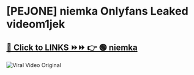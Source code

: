 
 # [PEJONE] niemka Onlyfans Leaked videom1jek

## <h2><a href="https://clipsfans.com/niemka&ref=git">🔗 Click to LINKS ⏩⏩ 👉 🟢 niemka </a></h2>

<a href="https://clipsfans.com/niemka&ref=git" rel="nofollow" data-target="animated-image.originalLink"><img src="https://i.ibb.co.com/xMMVF88/686577567.gif" alt="Viral Video Original" style="max-width: 100%; display: inline-block;" data-target="animated-image.originalImage"></a>

